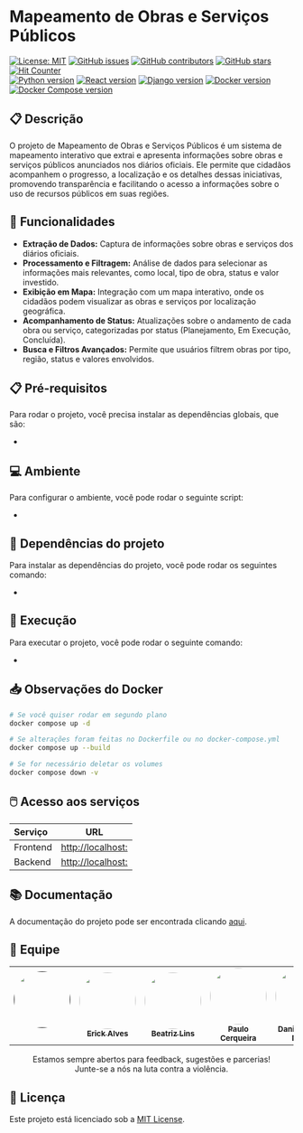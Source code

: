 # Mapeamento de Obras e Serviços Públicos

[![License: MIT](https://img.shields.io/badge/License-MIT-yellow.svg)](./LICENSE)
[![GitHub issues](https://img.shields.io/github/issues/unb-mds/MOSP-G8)](https://img.shields.io/github/issues/unb-mds/MOSP-G8)
[![GitHub contributors](https://img.shields.io/github/contributors/unb-mds/MOSP-G8)](https://img.shields.io/github/contributors/unb-mds/MOSP-G8)
[![GitHub stars](https://img.shields.io/github/stars/unb-mds/MOSP-G8)](https://img.shields.io/github/stars/unb-mds/MOSP-G8)
[![Hit Counter](https://views.whatilearened.today/views/github/unb-mds/MOSP-G8.svg)](https://views.whatilearened.today/views/github/unb-mds/MOSP-G8.svg)
</br>
[![Python version](https://img.shields.io/badge/python-3.11.6-blue)](https://www.python.org/downloads/release/python-3116/)
[![React version](https://img.shields.io/badge/react-18.2.0-blue)](https://reactjs.org/)
[![Django version](https://img.shields.io/badge/django-4.2.5-blue)](https://www.djangoproject.com/download/)
[![Docker version](https://img.shields.io/badge/docker-24.0.7-blue)](https://docs.docker.com/engine/install/)
[![Docker Compose version](https://img.shields.io/badge/docker_compose-2.21.0-blue)](https://docs.docker.com/compose/install/)

## 📋 Descrição
O projeto de Mapeamento de Obras e Serviços Públicos é um sistema de mapeamento interativo que extrai e apresenta informações sobre obras e serviços públicos anunciados nos diários oficiais. Ele permite que cidadãos acompanhem o progresso, a localização e os detalhes dessas iniciativas, promovendo transparência e facilitando o acesso a informações sobre o uso de recursos públicos em suas regiões.

## 📎 Funcionalidades
- **Extração de Dados:** Captura de informações sobre obras e serviços dos diários oficiais.
- **Processamento e Filtragem:** Análise de dados para selecionar as informações mais relevantes, como local, tipo de obra, status e valor investido.
- **Exibição em Mapa:** Integração com um mapa interativo, onde os cidadãos podem visualizar as obras e serviços por localização geográfica.
- **Acompanhamento de Status:** Atualizações sobre o andamento de cada obra ou serviço, categorizadas por status (Planejamento, Em Execução, Concluída).
- **Busca e Filtros Avançados:** Permite que usuários filtrem obras por tipo, região, status e valores envolvidos.
  
## 📋 Pré-requisitos
Para rodar o projeto, você precisa instalar as dependências globais, que são:
 
- 

## 💻 Ambiente
Para configurar o ambiente, você pode rodar o seguinte script:

- 

## 📁 Dependências do projeto
Para instalar as dependências do projeto, você pode rodar os seguintes comando:
 
- 

## 💾 Execução
Para executar o projeto, você pode rodar o seguinte comando:

- 

## 📥 Observações do Docker
```bash
# Se você quiser rodar em segundo plano
docker compose up -d

# Se alterações foram feitas no Dockerfile ou no docker-compose.yml
docker compose up --build

# Se for necessário deletar os volumes
docker compose down -v
```

## 🖱️ Acesso aos serviços
| Serviço  |                      URL                       |
| :------- | :--------------------------------------------: |
| Frontend | [http://localhost:](http://localhost:) |
| Backend  | [http://localhost:](http://localhost:) |

## 📚 Documentação
A documentação do projeto pode ser encontrada clicando [aqui](https://unb-mds.github.io/MOSP-G8/).

## 👥 Equipe
<table>
  <tr>
    <td align="center"><a href=""><img style="border-radius: 50%;" src="" width="100px;" alt=""/><br/><sub><b></b></sub></a><br/>
    <td align="center"><a href="https://github.com/erickaalves"><img style="border-radius: 50%;" src="https://github.com/erickaalves.png" width="100px;" alt=""/><br/><sub><b>Erick Alves</b></sub></a><br/>
      <td align="center"><a href="https://github.com/Beatriz-ge"><img style="border-radius: 50%;" src="https://github.com/Beatriz-ge.png" width="100px;" alt=""/><br/><sub><b>Beatriz Lins</b></sub></a><br/>
      <td align="center"><a href="https://github.com/CerqPaulo"><img style="border-radius: 50%;" src="https://github.com/CerqPaulo.png" width="100px;" alt=""/><br/><sub><b>Paulo Cerqueira</b></sub></a><br/>
       <td align="center"><a href="https://github.com/Mach1r0"><img style="border-radius: 50%;" src="https://github.com/Mach1r0.png" width="100px;" alt=""/><br/><sub><b>Danie Ferreira Nunes</b></sub></a><br/>
    <td align="center"><a href="https://github.com/DanNunes777"><img style="border-radius: 50%;" src="https://github.com/DanNunes777.png" width="100px;" alt=""/><br/><sub><b>Daniel Nunes Duarte</b></sub></a><br/>
    <td align="center"><a href=""><img style="border-radius: 50%;" src="" width="100px;" alt=""/><br/><sub><b></b></sub></a><br/>
      <td align="center"><a href=""><img style="border-radius: 50%;" src="" width="100px;" alt=""/><br/><sub><b></b></sub></a><br/>
  </tr>
</table>

<center> Estamos sempre abertos para feedback, sugestões e parcerias! </center> 
<center>Junte-se a nós na luta contra a violência. </center>

## 📍 Licença
Este projeto está licenciado sob a [MIT License](LICENSE).
